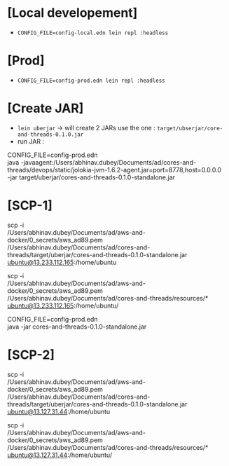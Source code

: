 

# [Local developement]
- `CONFIG_FILE=config-local.edn lein repl :headless`


# [Prod]
- `CONFIG_FILE=config-prod.edn lein repl :headless`



# [Create JAR]
- `lein uberjar` -> will create 2 JARs use the one : `target/ubserjar/core-and-threads-0.1.0.jar`
- run JAR : 

CONFIG_FILE=config-prod.edn \
java -javaagent:/Users/abhinav.dubey/Documents/ad/cores-and-threads/devops/static/jolokia-jvm-1.6.2-agent.jar=port=8778,host=0.0.0.0 \
     -jar target/uberjar/cores-and-threads-0.1.0-standalone.jar
     

# [SCP-1]
scp -i \
/Users/abhinav.dubey/Documents/ad/aws-and-docker/0_secrets/aws_ad89.pem \
/Users/abhinav.dubey/Documents/ad/cores-and-threads/target/uberjar/cores-and-threads-0.1.0-standalone.jar \
ubuntu@13.233.112.165:/home/ubuntu

scp -i \
/Users/abhinav.dubey/Documents/ad/aws-and-docker/0_secrets/aws_ad89.pem \
/Users/abhinav.dubey/Documents/ad/cores-and-threads/resources/* \
ubuntu@13.233.112.165:/home/ubuntu/

CONFIG_FILE=config-prod.edn \
java -jar cores-and-threads-0.1.0-standalone.jar



# [SCP-2]
scp -i \
/Users/abhinav.dubey/Documents/ad/aws-and-docker/0_secrets/aws_ad89.pem \
/Users/abhinav.dubey/Documents/ad/cores-and-threads/target/uberjar/cores-and-threads-0.1.0-standalone.jar \
ubuntu@13.127.31.44:/home/ubuntu


scp -i \
/Users/abhinav.dubey/Documents/ad/aws-and-docker/0_secrets/aws_ad89.pem \
/Users/abhinav.dubey/Documents/ad/cores-and-threads/resources/* \
ubuntu@13.127.31.44:/home/ubuntu/


<!-- 
CONFIG_FILE=config-prod.edn \
java -javaagent:/home/ubuntu/assets/jolokia-jvm-1.6.2-agent.jar=port=8778,host=0.0.0.0 \
-jar /home/ubuntu/assets/cores-and-threads-0.1.0-standalone.jar 
-->